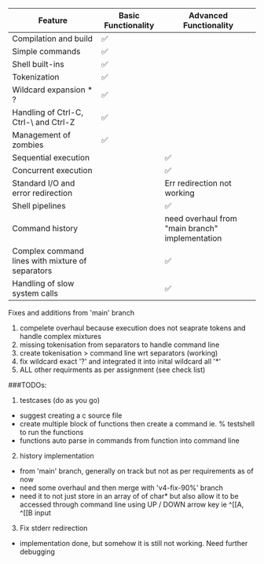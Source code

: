 | Feature                                     | Basic Functionality | Advanced Functionality |
|---------------------------------------------|---------------------|-------------------------|
| Compilation and build                       | ✅                 |                         |
| Simple commands                             | ✅                 |                         |
| Shell built-ins                             | ✅                 |                         |
| Tokenization                                | ✅                 |                         |
| Wildcard expansion * ?                      | ✅                 |                         |
| Handling of Ctrl-C, Ctrl-\ and Ctrl-Z       | ✅                 |                         |
| Management of zombies                       | ✅                 |                         |
| Sequential execution                        |                     | ✅                     |
| Concurrent execution                        |                     | ✅                     |
| Standard I/O and error redirection          |                     | Err redirection not working                     |
| Shell pipelines                             |                     | ✅                     |
| Command history                             |                     | need overhaul from "main branch" implementation            |
| Complex command lines with mixture of separators |               | ✅                     |
| Handling of slow system calls               |                     | ✅                     |


Fixes and additions from 'main' branch
1. compelete overhaul because execution does not seaprate tokens and handle complex mixtures
2. missing tokenisation from separators to handle command line
3. create tokenisation > command line wrt separators (working)
4. fix wildcard exact '?' and integrated it into inital wildcard all '*'
5. ALL other requirments as per assignment (see check list)

###TODOs: 
1. testcases (do as you go)
- suggest creating a c source file
- create multiple block of functions then create a command ie. % testshell to run the functions
- functions auto parse in commands from function into command line

2. history implementation
- from 'main' branch, generally on track but not as per requirements as of now
- need some overhaul and then merge with 'v4-fix-90%' branch
- need it to not just store in an array of of char* but also allow it to be accessed through command line using UP / DOWN arrow key ie  ^[[A, ^[[B input

3. Fix stderr redirection
- implementation done, but somehow it is still not working. Need further debugging
